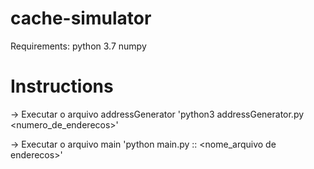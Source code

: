 # cache-simulator
Requirements: python 3.7 numpy

# Instructions
-> Executar o arquivo addressGenerator 'python3 addressGenerator.py <numero_de_enderecos>'

-> Executar o arquivo main 'python main.py <nsets>:<bsize>:<assoc> <nome_arquivo de enderecos>'
